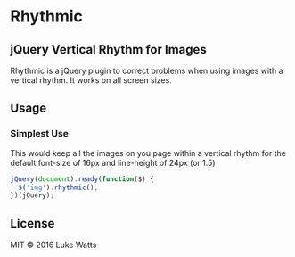 # Rhythmic
## jQuery Vertical Rhythm for Images

Rhythmic is a jQuery plugin to correct problems when using images with a vertical rhythm.
It works on all screen sizes.

## Usage
### Simplest Use
This would keep all the images on you page within a vertical rhythm for the default font-size of 16px and line-height of 24px (or 1.5)
```javascript
jQuery(document).ready(function($) {
  $('img').rhythmic();
})(jQuery);
```

## License
MIT &copy; 2016 Luke Watts
